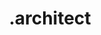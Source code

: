 ---
codehost: https://github.com/arc-repos
logohandle: arccodes
sort: architect
title: .architect
website: https://arc.codes/
---
